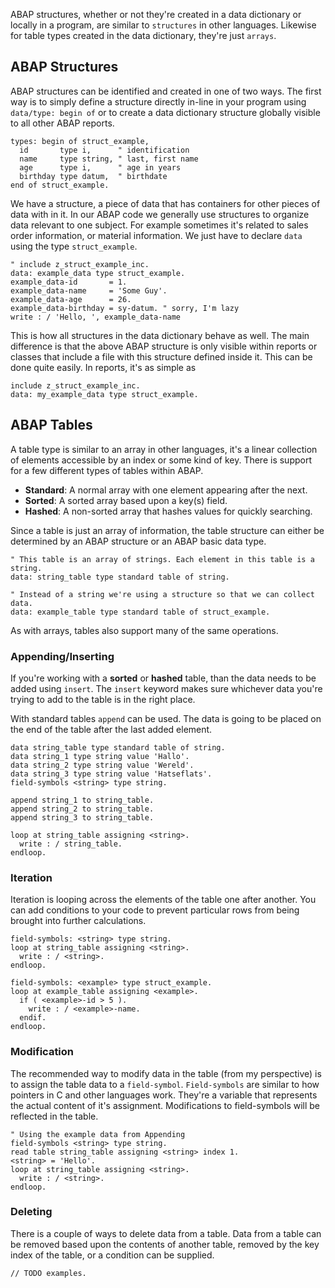 
ABAP structures, whether or not they're created in a data dictionary or locally in a program, are similar to `structures` in other languages. Likewise for table types created in the data dictionary, they're just `arrays`.

## ABAP Structures

ABAP structures can be identified and created in one of two ways. The first way is to simply define a structure directly in-line in your program using `data/type: begin of` or to create a data dictionary structure globally visible to all other ABAP reports.

```abap
types: begin of struct_example,
  id       type i,      " identification
  name     type string, " last, first name
  age      type i,      " age in years
  birthday type datum,  " birthdate 
end of struct_example.
```

We have a structure, a piece of data that has containers for other pieces of data with in it. In our ABAP code we generally use structures to organize data relevant to one subject. For example sometimes it's related to sales order information, or material information. We just have to declare `data` using the type `struct_example`.

```abap
" include z_struct_example_inc.
data: example_data type struct_example.
example_data-id       = 1.
example_data-name     = 'Some Guy'.
example_data-age      = 26.
example_data-birthday = sy-datum. " sorry, I'm lazy
write : / 'Hello, ', example_data-name
```

This is how all structures in the data dictionary behave as well. The main difference is that the above ABAP structure is only visible within reports or classes that include a file with this structure defined inside it. This can be done quite easily. In reports, it's as simple as

```abap
include z_struct_example_inc.
data: my_example_data type struct_example.
```

## ABAP Tables

A table type is similar to an array in other languages, it's a linear collection of elements accessible by an index or some kind of key. There is support for a few different types of tables within ABAP.

* **Standard**: A normal array with one element appearing after the next.
* **Sorted**: A sorted array based upon a key(s) field. 
* **Hashed**: A non-sorted array that hashes values for quickly searching.

Since a table is just an array of information, the table structure can either be determined by an ABAP structure or an ABAP basic data type.

```abap
" This table is an array of strings. Each element in this table is a string.
data: string_table type standard table of string.

" Instead of a string we're using a structure so that we can collect data.
data: example_table type standard table of struct_example.
``` 

As with arrays, tables also support many of the same operations.

### Appending/Inserting

If you're working with a **sorted** or **hashed** table, than the data needs to be added using `insert`. The `insert` keyword makes sure whichever data you're trying to add to the table is in the right place.

With standard tables `append` can be used. The data is going to be placed on the end of the table after the last added element. 

```abap
data string_table type standard table of string.
data string_1 type string value 'Hallo'.
data string_2 type string value 'Wereld'.
data string_3 type string value 'Hatseflats'.
field-symbols <string> type string.

append string_1 to string_table.
append string_2 to string_table.
append string_3 to string_table.

loop at string_table assigning <string>.
  write : / string_table. 
endloop.
```

### Iteration

Iteration is looping across the elements of the table one after another. You can add conditions to your code to prevent particular rows from being brought into further calculations.

```abap
field-symbols: <string> type string.
loop at string_table assigning <string>.
  write : / <string>.
endloop.

field-symbols: <example> type struct_example.
loop at example_table assigning <example>.
  if ( <example>-id > 5 ).
    write : / <example>-name.
  endif.
endloop.
```

### Modification

The recommended way to modify data in the table (from my perspective) is to assign the table data to a `field-symbol`. `Field-symbols` are similar to how pointers in C and other languages work. They're a variable that represents the actual content of it's assignment. Modifications to field-symbols will be reflected in the table.

```abap
" Using the example data from Appending
field-symbols <string> type string.
read table string_table assigning <string> index 1.
<string> = 'Hello'.
loop at string_table assigning <string>.
  write : / <string>.
endloop.
```

### Deleting 

There is a couple of ways to delete data from a table. Data from a table can be removed based upon the contents of another table, removed by the key index of the table, or a condition can be supplied.

```abap
// TODO examples.
```
